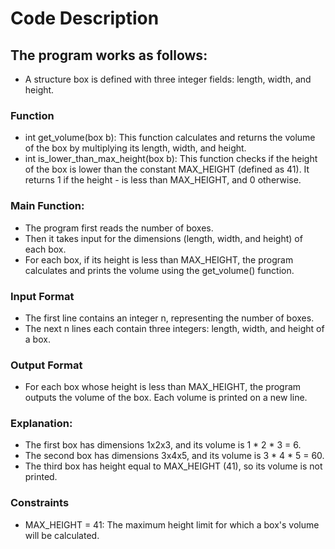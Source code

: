 # Code Description
## The program works as follows:



- A structure box is defined with three integer fields: length, width, and height.

### Function
- int get_volume(box b): This function calculates and returns the volume of the box by multiplying its length, width, and height.
- int is_lower_than_max_height(box b): This function checks if the height of the box is lower than the constant MAX_HEIGHT (defined as 41). It returns 1 if the height - is less than MAX_HEIGHT, and 0 otherwise.


### Main Function: 
- The program first reads the number of boxes.
- Then it takes input for the dimensions (length, width, and height) of each box.
- For each box, if its height is less than MAX_HEIGHT, the program calculates and prints the volume using the get_volume() function.

### Input Format
- The first line contains an integer n, representing the number of boxes.
- The next n lines each contain three integers: length, width, and height of a box.

### Output Format
- For each box whose height is less than MAX_HEIGHT, the program outputs the volume of the box. Each volume is printed on a new line.


### Explanation:
- The first box has dimensions 1x2x3, and its volume is 1 * 2 * 3 = 6.
- The second box has dimensions 3x4x5, and its volume is 3 * 4 * 5 = 60.
- The third box has height equal to MAX_HEIGHT (41), so its volume is not printed.

### Constraints
- MAX_HEIGHT = 41: The maximum height limit for which a box's volume will be calculated.
